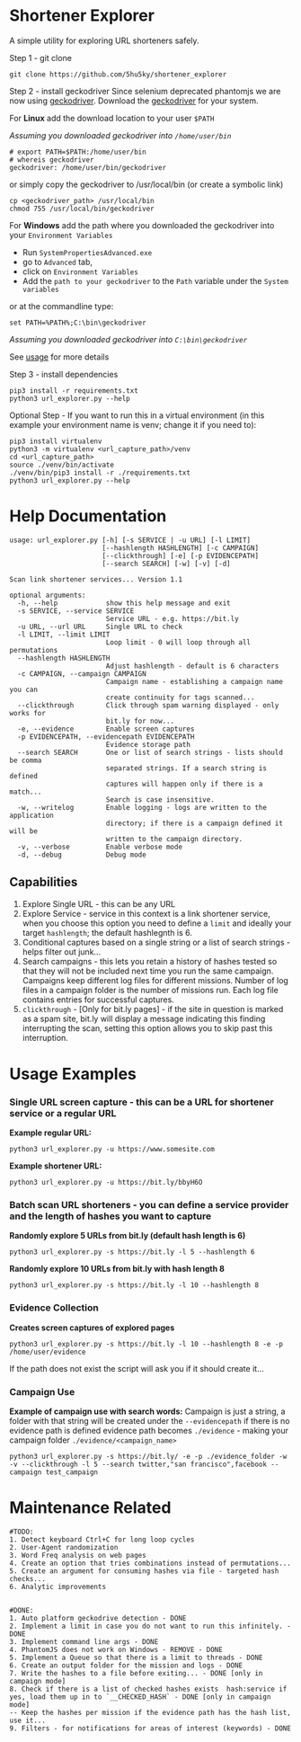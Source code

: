 # Shortener Explorer

A simple utility for exploring URL shorteners safely.

Step 1 - git clone

```
git clone https://github.com/5hu5ky/shortener_explorer
```

Step 2 - install geckodriver
Since selenium deprecated phantomjs we are now using [geckodriver](https://github.com/mozilla/geckodriver). Download the [geckodriver](https://github.com/mozilla/geckodriver) for your system.

For **Linux** add the download location to your user `$PATH`

_Assuming you downloaded geckodriver into `/home/user/bin`_

```
# export PATH=$PATH:/home/user/bin
# whereis geckodriver
geckodriver: /home/user/bin/geckodriver
```

or simply copy the geckodriver to /usr/local/bin (or create a symbolic link)

```
cp <geckodriver_path> /usr/local/bin
chmod 755 /usr/local/bin/geckodriver
```


For **Windows** add the path where you downloaded the geckodriver into your `Environment Variables`
- Run `SystemPropertiesAdvanced.exe` 
- go to `Advanced` tab, 
- click on `Environment Variables` 
- Add the `path to your geckodriver` to the `Path` variable under the `System variables`

or at the commandline type:

```
set PATH=%PATH%;C:\bin\geckodriver
```

_Assuming you downloaded geckodriver into `C:\bin\geckodriver`_



See [usage](https://firefox-source-docs.mozilla.org/testing/geckodriver/Usage.html) for more details

Step 3 - install dependencies

```
pip3 install -r requirements.txt
python3 url_explorer.py --help
```



Optional Step - If you want to run this in a virtual environment (in this example your environment name is venv; change it if you need to):

```
pip3 install virtualenv
python3 -m virtualenv <url_capture_path>/venv
cd <url_capture_path>
source ./venv/bin/activate
./venv/bin/pip3 install -r ./requirements.txt
python3 url_explorer.py --help
```

# Help Documentation

```
usage: url_explorer.py [-h] [-s SERVICE | -u URL] [-l LIMIT]
                       [--hashlength HASHLENGTH] [-c CAMPAIGN]
                       [--clickthrough] [-e] [-p EVIDENCEPATH]
                       [--search SEARCH] [-w] [-v] [-d]

Scan link shortener services... Version 1.1

optional arguments:
  -h, --help            show this help message and exit
  -s SERVICE, --service SERVICE
                        Service URL - e.g. https://bit.ly
  -u URL, --url URL     Single URL to check
  -l LIMIT, --limit LIMIT
                        Loop limit - 0 will loop through all permutations
  --hashlength HASHLENGTH
                        Adjust hashlength - default is 6 characters
  -c CAMPAIGN, --campaign CAMPAIGN
                        Campaign name - establishing a campaign name you can
                        create continuity for tags scanned...
  --clickthrough        Click through spam warning displayed - only works for
                        bit.ly for now...
  -e, --evidence        Enable screen captures
  -p EVIDENCEPATH, --evidencepath EVIDENCEPATH
                        Evidence storage path
  --search SEARCH       One or list of search strings - lists should be comma
                        separated strings. If a search string is defined
                        captures will happen only if there is a match...
                        Search is case insensitive.
  -w, --writelog        Enable logging - logs are written to the application
                        directory; if there is a campaign defined it will be
                        written to the campaign directory.
  -v, --verbose         Enable verbose mode
  -d, --debug           Debug mode

```

## Capabilities

1. Explore Single URL - this can be any URL 
2. Explore Service - service in this context is a link shortener service, when you choose this option you need to define a `limit` and ideally your target `hashlength`; the default hashlegnth is 6. 
3. Conditional captures based on a single string or a list of search strings - helps filter out junk...
4. Search campaigns - this lets you retain a history of hashes tested so that they will not be included next time you run the same campaign. Campaigns keep different log files for different missions. Number of log files in a campaign folder is the number of missions run. Each log file contains entries for successful captures.
5. `clickthrough` - [Only for bit.ly pages] - if the site in question is marked as a spam site, bit.ly will display a message indicating this finding interrupting the scan, setting this option allows you to skip past this interruption.


# Usage Examples

### Single URL screen capture - this can be a URL for shortener service or a regular URL

**Example regular URL:**

```
python3 url_explorer.py -u https://www.somesite.com

```

**Example shortener URL:**

```
python3 url_explorer.py -u https://bit.ly/bbyH6O 
```


### Batch scan URL shorteners - you can define a service provider and the length of hashes you want to capture

**Randomly explore 5 URLs from bit.ly (default hash length is 6)**

```
python3 url_explorer.py -s https://bit.ly -l 5 --hashlength 6
```

**Randomly explore 10 URLs from bit.ly with hash length 8**

```
python3 url_explorer.py -s https://bit.ly -l 10 --hashlength 8
```

### Evidence Collection
**Creates screen captures of explored pages**

```
python3 url_explorer.py -s https://bit.ly -l 10 --hashlength 8 -e -p /home/user/evidence
```

If the path does not exist the script will ask you if it should create it...


### Campaign Use

**Example of campaign use with search words:**
Campaign is just a string, a folder with that string will be created under the `--evidencepath` if there is no evidence path is defined evidence path becomes `./evidence` - making your campaign folder `./evidence/<campaign_name>`
    
```
python3 url_explorer.py -s https://bit.ly/ -e -p ./evidence_folder -w -v --clickthrough -l 5 --search twitter,"san francisco",facebook --campaign test_campaign
```


# Maintenance Related
    
    #TODO:
    1. Detect keyboard Ctrl+C for long loop cycles
    2. User-Agent randomization
    3. Word Freq analysis on web pages
    4. Create an option that tries combinations instead of permutations...
    5. Create an argument for consuming hashes via file - targeted hash checks...
    6. Analytic improvements
    
    
    #DONE:
    1. Auto platform geckodrive detection - DONE
    2. Implement a limit in case you do not want to run this infinitely. - DONE
    3. Implement command line args - DONE
    4. PhantomJS does not work on Windows - REMOVE - DONE
    5. Implement a Queue so that there is a limit to threads - DONE
    6. Create an output folder for the mission and logs - DONE
    7. Write the hashes to a file before exiting... - DONE [only in campaign mode]
    8. Check if there is a list of checked hashes exists  hash:service if yes, load them up in to `__CHECKED_HASH` - DONE [only in campaign mode]
    -- Keep the hashes per mission if the evidence path has the hash list, use it...
    9. Filters - for notifications for areas of interest (keywords) - DONE
